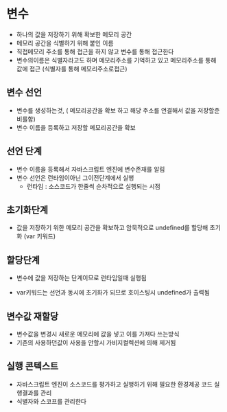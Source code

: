 # 변수

- 하나의 값을 저장하기 위해 확보한 메모리 공간
- 메모리 공간을 식별하기 위해 붙인 이름
- 직접메모리 주소를 통해 접근을 하지 않고 변수를 통해 접근한다
- 변수의이름은 식별자라고도 하며 메모리주소를 기억하고 있고 메모리주소를 통해 값에 접근 (식별자를 통해 메모리주소로접근)

## 변수 선언

- 변수를 생성하는것, ( 메모리공간을 확보 하고 해당 주소를 연결해서 값을 저장할준비를함)
- 변수 이름을 등록하고 저장할 메모리공간을 확보

## 선언 단계

- 변수 이름을 등록해서 자바스크립트 엔진에 변수존재를 알림
- 변수 선언은 런타임이아닌 그이전단계에서 실행
  - 런타임 : 소스코드가 한줄씩 순차적으로 실행되는 시점

## 초기화단계

- 값을 저장하기 위한 메모리 공간을 확보하고 암묵적으로 undefined를 할당해 초기화 (var 키워드)

## 할당단계

- 변수에 값을 저장하는 단계이므로 런타임일때 실행됨

* var키워드는 선언과 동시에 초기화가 되므로 호이스팅시 undefined가 출력됨

## 변수값 재할당

- 변수값을 변경시 새로운 메모리에 값을 넣고 이를 가져다 쓰는방식
- 기존의 사용하던값이 사용을 안할시 가비지컬렉션에 의해 제거됨

## 실행 콘텍스트

- 자바스크립트 엔진이 소스코드를 평가하고 실행하기 위해 필요한 환경제공 코드 실행결과를 관리
- 식별자와 스코프를 관리한다
